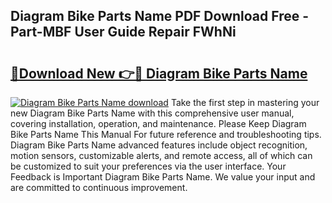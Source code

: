 ## Diagram Bike Parts Name PDF Download Free - Part-MBF User Guide Repair FWhNi

# <h2><a href="http://dftepx2.blite.top/?on=Diagram+Bike+Parts+Name">🔗Download New 👉🔴 Diagram Bike Parts Name</a></h2>

[![Diagram Bike Parts Name download](https://i.imgur.com/lujVjoI.png)](http://dftepx2.blite.top/?on=Diagram+Bike+Parts+Name)
Take the first step in mastering your new Diagram Bike Parts Name with this comprehensive user manual, covering installation, operation, and maintenance. Please Keep Diagram Bike Parts Name This Manual For future reference and troubleshooting tips. Diagram Bike Parts Name advanced features include object recognition, motion sensors, customizable alerts, and remote access, all of which can be customized to suit your preferences via the user interface. Your Feedback is Important Diagram Bike Parts Name. We value your input and are committed to continuous improvement.
